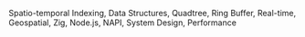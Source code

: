 Spatio-temporal Indexing, Data Structures, Quadtree, Ring Buffer, Real-time, Geospatial, Zig, Node.js, NAPI, System Design, Performance
